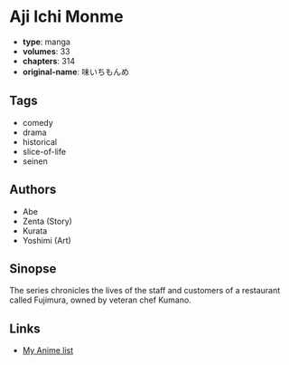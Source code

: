 # Aji Ichi Monme

-   **type**: manga
-   **volumes**: 33
-   **chapters**: 314
-   **original-name**: 味いちもんめ

## Tags

-   comedy
-   drama
-   historical
-   slice-of-life
-   seinen

## Authors

-   Abe
-   Zenta (Story)
-   Kurata
-   Yoshimi (Art)

## Sinopse

The series chronicles the lives of the staff and customers of a restaurant called Fujimura, owned by veteran chef Kumano.

## Links

-   [My Anime list](https://myanimelist.net/manga/9872/Aji_Ichi_Monme)
